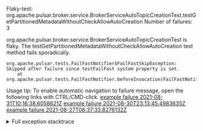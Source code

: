         
Flaky-test: org.apache.pulsar.broker.service.BrokerServiceAutoTopicCreationTest.testGetPartitionedMetadataWithoutCheckAllowAutoCreation
Number of failures: 3

org.apache.pulsar.broker.service.BrokerServiceAutoTopicCreationTest is flaky. The testGetPartitionedMetadataWithoutCheckAllowAutoCreation test method fails sporadically.

```
org.apache.pulsar.tests.FailFastNotifier$FailFastSkipException: Skipped after failure since testFailFast system property is set.
	at org.apache.pulsar.tests.FailFastNotifier.beforeInvocation(FailFastNotifier.java:88)

```

Usage tip: To enable automatic navigation to failure message, open the following links with CTRL/CMD-click.
[example failure 2021-08-31T10:16:38.6058621Z](https://github.com/apache/pulsar/runs/3471501156?check_suite_focus=true#step:10:1289)
[example failure 2021-08-30T23:13:45.4983635Z](https://github.com/apache/pulsar/runs/3467152431?check_suite_focus=true#step:9:545)
[example failure 2021-08-27T06:37:33.8276132Z](https://github.com/apache/pulsar/runs/3440411059?check_suite_focus=true#step:9:2467)


<details>
<summary>Full exception stacktrace</summary>
<code><pre>
org.apache.pulsar.tests.FailFastNotifier$FailFastSkipException: Skipped after failure since testFailFast system property is set.
	at org.apache.pulsar.tests.FailFastNotifier.beforeInvocation(FailFastNotifier.java:88)

</pre></code>
</details>

